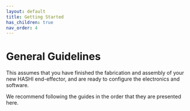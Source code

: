 ```yaml
---
layout: default
title: Getting Started
has_children: true
nav_order: 4
---
```


[comment]: <> (include steps for cloning the repo and all that here, as well as which dependencies to install for all code to work)

# General Guidelines

This assumes that you have finished the fabrication and assembly of your new HASHI end-effector, and are ready to configure the electronics and software. 

We recommend following the guides in the order that they are presented here.

